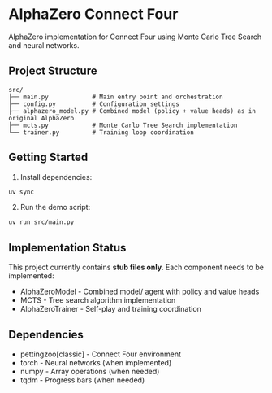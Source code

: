 # AlphaZero Connect Four

AlphaZero implementation for Connect Four using Monte Carlo Tree Search and neural networks.

## Project Structure

```
src/
├── main.py            # Main entry point and orchestration
├── config.py          # Configuration settings
├── alphazero_model.py # Combined model (policy + value heads) as in original AlphaZero
├── mcts.py            # Monte Carlo Tree Search implementation
└── trainer.py         # Training loop coordination
```

## Getting Started

1. Install dependencies:
```bash
uv sync
```

2. Run the demo script:
```bash
uv run src/main.py
```

## Implementation Status

This project currently contains **stub files only**. Each component needs to be implemented:

- AlphaZeroModel - Combined model/ agent with policy and value heads
- MCTS - Tree search algorithm implementation
- AlphaZeroTrainer - Self-play and training coordination

## Dependencies

- pettingzoo[classic] - Connect Four environment
- torch - Neural networks (when implemented)  
- numpy - Array operations (when needed)
- tqdm - Progress bars (when needed)